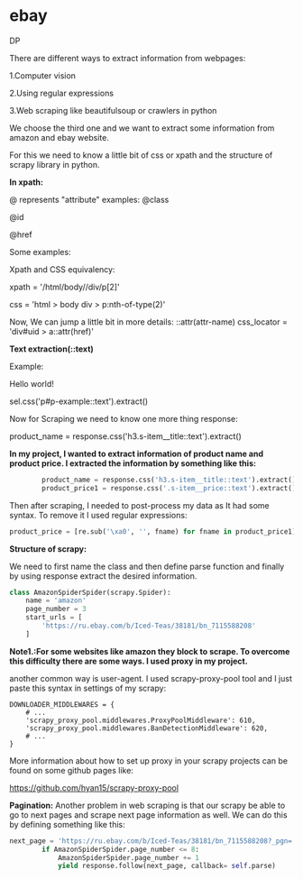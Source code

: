 # ebay
DP

There are different ways to extract information from webpages:

1.Computer vision

2.Using regular expressions

3.Web scraping like beautifulsoup or crawlers in python

We choose the third one and we want to extract some information from amazon and ebay website.

For this we need to know a little bit of css or xpath and the structure of scrapy library in python.

**In xpath:**

@ represents "attribute"
examples:
@class

@id

@href

Some examples:

Xpath and CSS equivalency:

xpath = '/html/body//div/p[2]'

css = 'html > body div > p:nth-of-type(2)'


Now, We can jump a little bit in more details:
::attr(attr-name)
css_locator = 'div#uid > a::attr(href)'

**Text extraction(::text)**

Example:

Hello world!

sel.css('p#p-example::text').extract()

Now for Scraping we need to know one more thing response:

product_name = response.css('h3.s-item__title::text').extract()

**In my project, I wanted to extract information of product name and product price. I extracted the information by something like this:**

```python
        product_name = response.css('h3.s-item__title::text').extract()
        product_price1 = response.css('.s-item__price::text').extract()
```

Then after scraping, I needed to post-process my data as It had some syntax. To remove it I used regular expressions:

```python
product_price = [re.sub('\xa0', '', fname) for fname in product_price1]
```

**Structure of scrapy:**

We need to first name the class and then define parse function and finally by using response extract the desired information.

```python
class AmazonSpiderSpider(scrapy.Spider):
    name = 'amazon'
    page_number = 3
    start_urls = [
        'https://ru.ebay.com/b/Iced-Teas/38181/bn_7115588208'
    ]
```

**Note1.:For some websites like amazon they block to scrape. To overcome this difficulty there are some ways. I used proxy in my project.**

another common way is user-agent. I used scrapy-proxy-pool tool and I just paste this syntax in settings of my scrapy:

```
DOWNLOADER_MIDDLEWARES = {
    # ...
    'scrapy_proxy_pool.middlewares.ProxyPoolMiddleware': 610,
    'scrapy_proxy_pool.middlewares.BanDetectionMiddleware': 620,
    # ...
}
```

More information about how to set up proxy in your scrapy projects can be found on some github pages like:

https://github.com/hyan15/scrapy-proxy-pool

**Pagination:**
Another problem in web scraping is that our scrapy be able to go to next pages and scrape next page information as well. 
We can do this by defining something like this:
```python
next_page = 'https://ru.ebay.com/b/Iced-Teas/38181/bn_7115588208?_pgn='+ str(AmazonSpiderSpider.page_number)
        if AmazonSpiderSpider.page_number <= 8:
            AmazonSpiderSpider.page_number += 1
            yield response.follow(next_page, callback= self.parse)
```
